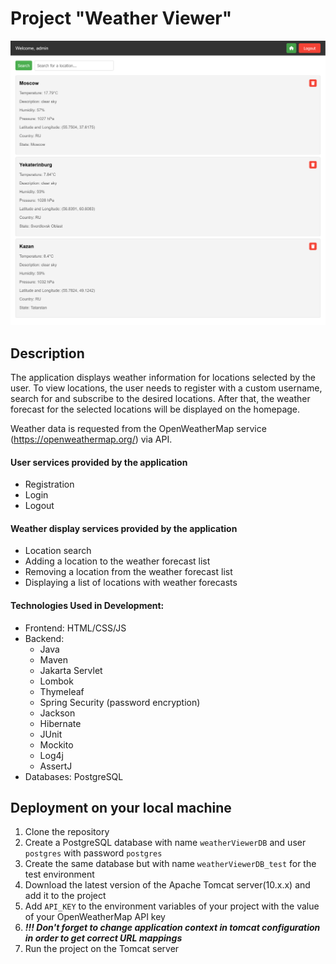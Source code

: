 # Project "Weather Viewer"
![preview.png](assets/preview.png)

## Description
The application displays weather information for locations selected by the user. To view locations, the user needs to register with a custom username, search for and subscribe to the desired locations. After that, the weather forecast for the selected locations will be displayed on the homepage.

Weather data is requested from the OpenWeatherMap service (https://openweathermap.org/) via API.

#### User services provided by the application
- Registration
- Login
- Logout

#### Weather display services provided by the application
- Location search
- Adding a location to the weather forecast list
- Removing a location from the weather forecast list
- Displaying a list of locations with weather forecasts

#### Technologies Used in Development:
* Frontend: HTML/CSS/JS
* Backend:
  * Java
  * Maven
  * Jakarta Servlet
  * Lombok
  * Thymeleaf
  * Spring Security (password encryption)
  * Jackson
  * Hibernate
  * JUnit
  * Mockito
  * Log4j
  * AssertJ
* Databases: PostgreSQL

## Deployment on your local machine
1. Clone the repository
2. Create a PostgreSQL database with name `weatherViewerDB` and user `postgres` with password `postgres`
3. Create the same database but with name `weatherViewerDB_test` for the test environment
4. Download the latest version of the Apache Tomcat server(10.x.x) and add it to the project
5. Add `API_KEY` to the environment variables of your project with the value of your OpenWeatherMap API key
6. **_!!! Don't forget to change application context in tomcat configuration in order to get correct URL mappings_**
7. Run the project on the Tomcat server